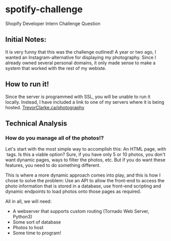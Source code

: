 # spotify-challenge
Shopify Developer Intern Challenge Question

## Initial Notes:
It is very funny that this was the challenge outlined! A year or two ago, I wanted an Instagram-alternative for displaying my photography.
Since I already owned several personal domains, it only made sense to make a system that worked with the rest of my webiste.

## How to run it!
Since the server is programmed with SSL, you will be unable to run it locally. Instead, I have included a link to one of my servers where it is being hosted.
[TrevorClarke.ca/photography](https://TrevorClarke.ca/photography)

## Technical Analysis

### How do you manage all of the photos!?
Let's start with the most simple way to accomplish this: An HTML page, with <img> tags. Is this a viable option? 
Sure, if you have only 5 or 10 photos, you don't want dynamic pages, ways to filter the photos, etc. But if you do want these features, you need to do something different.

This is where a more dynamic approach comes into play, and this is how I chose to solve the problem: Use an API to allow the front-end to access the photo information that is stored in a database, use front-end scripting and dynamic endpoints to load photos onto those pages as required.

All in all, we will need:
- A webserver that supports custom routing (Tornado Web Server, Python3)
- Some sort of database
- Photos to host
- Some time to program!
